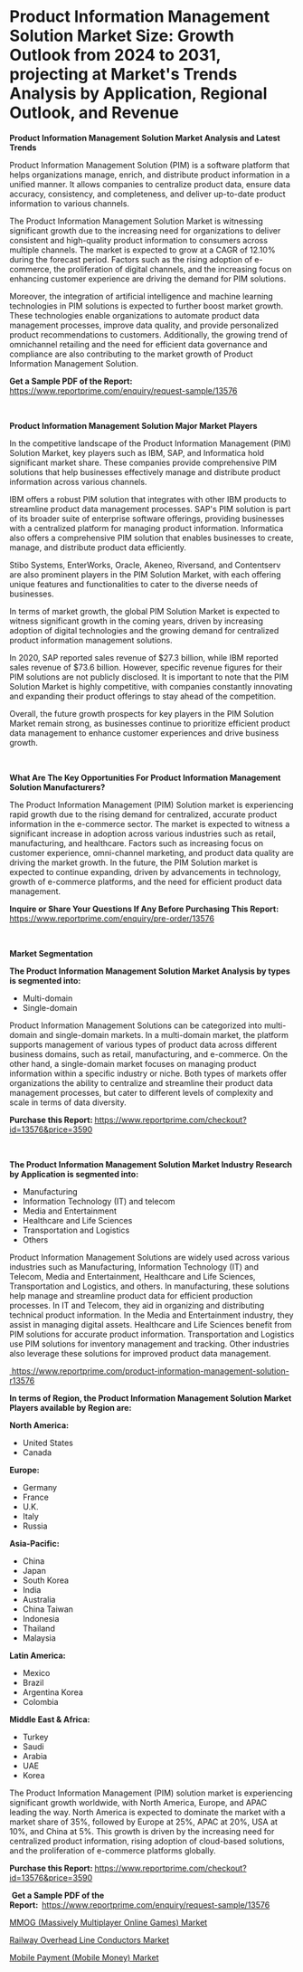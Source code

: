 <p><h1>Product Information Management Solution Market Size: Growth Outlook from 2024 to 2031, projecting at Market's Trends Analysis by Application, Regional Outlook, and Revenue</h1></p><p><strong>Product Information Management Solution Market Analysis and Latest Trends</strong></p>
<p><p>Product Information Management Solution (PIM) is a software platform that helps organizations manage, enrich, and distribute product information in a unified manner. It allows companies to centralize product data, ensure data accuracy, consistency, and completeness, and deliver up-to-date product information to various channels.</p><p>The Product Information Management Solution Market is witnessing significant growth due to the increasing need for organizations to deliver consistent and high-quality product information to consumers across multiple channels. The market is expected to grow at a CAGR of 12.10% during the forecast period. Factors such as the rising adoption of e-commerce, the proliferation of digital channels, and the increasing focus on enhancing customer experience are driving the demand for PIM solutions.</p><p>Moreover, the integration of artificial intelligence and machine learning technologies in PIM solutions is expected to further boost market growth. These technologies enable organizations to automate product data management processes, improve data quality, and provide personalized product recommendations to customers. Additionally, the growing trend of omnichannel retailing and the need for efficient data governance and compliance are also contributing to the market growth of Product Information Management Solution.</p></p>
<p><strong>Get a Sample PDF of the Report:&nbsp;</strong> <a href="https://www.reportprime.com/enquiry/request-sample/13576">https://www.reportprime.com/enquiry/request-sample/13576</a></p>
<p>&nbsp;</p>
<p><strong>Product Information Management Solution Major Market Players</strong></p>
<p><p>In the competitive landscape of the Product Information Management (PIM) Solution Market, key players such as IBM, SAP, and Informatica hold significant market share. These companies provide comprehensive PIM solutions that help businesses effectively manage and distribute product information across various channels.</p><p>IBM offers a robust PIM solution that integrates with other IBM products to streamline product data management processes. SAP's PIM solution is part of its broader suite of enterprise software offerings, providing businesses with a centralized platform for managing product information. Informatica also offers a comprehensive PIM solution that enables businesses to create, manage, and distribute product data efficiently.</p><p>Stibo Systems, EnterWorks, Oracle, Akeneo, Riversand, and Contentserv are also prominent players in the PIM Solution Market, with each offering unique features and functionalities to cater to the diverse needs of businesses.</p><p>In terms of market growth, the global PIM Solution Market is expected to witness significant growth in the coming years, driven by increasing adoption of digital technologies and the growing demand for centralized product information management solutions.</p><p>In 2020, SAP reported sales revenue of $27.3 billion, while IBM reported sales revenue of $73.6 billion. However, specific revenue figures for their PIM solutions are not publicly disclosed. It is important to note that the PIM Solution Market is highly competitive, with companies constantly innovating and expanding their product offerings to stay ahead of the competition.</p><p>Overall, the future growth prospects for key players in the PIM Solution Market remain strong, as businesses continue to prioritize efficient product data management to enhance customer experiences and drive business growth.</p></p>
<p>&nbsp;</p>
<p><strong>What Are The Key Opportunities For Product Information Management Solution Manufacturers?</strong></p>
<p><p>The Product Information Management (PIM) Solution market is experiencing rapid growth due to the rising demand for centralized, accurate product information in the e-commerce sector. The market is expected to witness a significant increase in adoption across various industries such as retail, manufacturing, and healthcare. Factors such as increasing focus on customer experience, omni-channel marketing, and product data quality are driving the market growth. In the future, the PIM Solution market is expected to continue expanding, driven by advancements in technology, growth of e-commerce platforms, and the need for efficient product data management.</p></p>
<p><strong>Inquire or Share Your Questions If Any Before Purchasing This Report:</strong> <a href="https://www.reportprime.com/enquiry/pre-order/13576">https://www.reportprime.com/enquiry/pre-order/13576</a></p>
<p>&nbsp;</p>
<p><strong>Market Segmentation</strong></p>
<p><strong>The Product Information Management Solution Market Analysis by types is segmented into:</strong></p>
<p><ul><li>Multi-domain</li><li>Single-domain</li></ul></p>
<p><p>Product Information Management Solutions can be categorized into multi-domain and single-domain markets. In a multi-domain market, the platform supports management of various types of product data across different business domains, such as retail, manufacturing, and e-commerce. On the other hand, a single-domain market focuses on managing product information within a specific industry or niche. Both types of markets offer organizations the ability to centralize and streamline their product data management processes, but cater to different levels of complexity and scale in terms of data diversity.</p></p>
<p><strong>Purchase this Report:&nbsp;</strong><a href="https://www.reportprime.com/checkout?id=13576&price=3590">https://www.reportprime.com/checkout?id=13576&price=3590</a></p>
<p>&nbsp;</p>
<p><strong>The Product Information Management Solution Market Industry Research by Application is segmented into:</strong></p>
<p><ul><li>Manufacturing</li><li>Information Technology (IT) and telecom</li><li>Media and Entertainment</li><li>Healthcare and Life Sciences</li><li>Transportation and Logistics</li><li>Others</li></ul></p>
<p><p>Product Information Management Solutions are widely used across various industries such as Manufacturing, Information Technology (IT) and Telecom, Media and Entertainment, Healthcare and Life Sciences, Transportation and Logistics, and others. In manufacturing, these solutions help manage and streamline product data for efficient production processes. In IT and Telecom, they aid in organizing and distributing technical product information. In the Media and Entertainment industry, they assist in managing digital assets. Healthcare and Life Sciences benefit from PIM solutions for accurate product information. Transportation and Logistics use PIM solutions for inventory management and tracking. Other industries also leverage these solutions for improved product data management.</p></p>
<p><a href="https://www.reportprime.com/product-information-management-solution-r13576">&nbsp;https://www.reportprime.com/product-information-management-solution-r13576</a></p>
<p><strong>In terms of Region, the Product Information Management Solution Market Players available by Region are:</strong></p>
<p>
    <p> <strong> North America: </strong>
        <ul>
            <li>United States</li>
            <li>Canada</li>
        </ul>
        </p> 
    <p> <strong> Europe: </strong>
        <ul>
            <li>Germany</li>
            <li>France</li>
            <li>U.K.</li>
            <li>Italy</li>
            <li>Russia</li>
        </ul>
        </p> 
    <p> <strong> Asia-Pacific: </strong>
        <ul>
            <li>China</li>
            <li>Japan</li>
            <li>South Korea</li>
            <li>India</li>
            <li>Australia</li>
            <li>China Taiwan</li>
            <li>Indonesia</li>
            <li>Thailand</li>
            <li>Malaysia</li>
        </ul>
        </p> 
    <p> <strong> Latin America: </strong>
        <ul>
            <li>Mexico</li>
            <li>Brazil</li>
            <li>Argentina Korea</li>
            <li>Colombia</li>
        </ul>
        </p> 
    <p> <strong> Middle East & Africa: </strong>
        <ul>
            <li>Turkey</li>
            <li>Saudi</li>
            <li>Arabia</li>
            <li>UAE</li>
            <li>Korea</li>
        </ul>
    </p>
    </p>
<p><p>The Product Information Management (PIM) solution market is experiencing significant growth worldwide, with North America, Europe, and APAC leading the way. North America is expected to dominate the market with a market share of 35%, followed by Europe at 25%, APAC at 20%, USA at 10%, and China at 5%. This growth is driven by the increasing need for centralized product information, rising adoption of cloud-based solutions, and the proliferation of e-commerce platforms globally.</p></p>
<p><strong>Purchase this Report: </strong><a href="https://www.reportprime.com/checkout?id=13576&price=3590">https://www.reportprime.com/checkout?id=13576&price=3590</a></p>
<p>&nbsp;<strong>Get a Sample PDF of the Report:&nbsp;&nbsp;</strong><a href="https://www.reportprime.com/enquiry/request-sample/13576">https://www.reportprime.com/enquiry/request-sample/13576</a></p>
<p><strong></strong></p>
<p><p><a href="https://view.publitas.com/reportprime-1/mmog-massively-multiplayer-online-games-market-size-growth-and-industry-analysis-by-market-segmentation-and-regional-insights-and-forecast-to-2031/">MMOG (Massively Multiplayer Online Games) Market</a></p><p><a href="https://medium.com/@fosterfahey1016/global-railway-overhead-line-conductors-market-focus-on-product-type-hard-drawn-copper-contact-de0d6c351a69">Railway Overhead Line Conductors Market</a></p><p><a href="https://view.publitas.com/reportprime-1/comprehensive-analysis-of-the-global-mobile-payment-mobile-money-market-growth-trends-market-forecasts-2024-2031/">Mobile Payment (Mobile Money) Market</a></p></p>